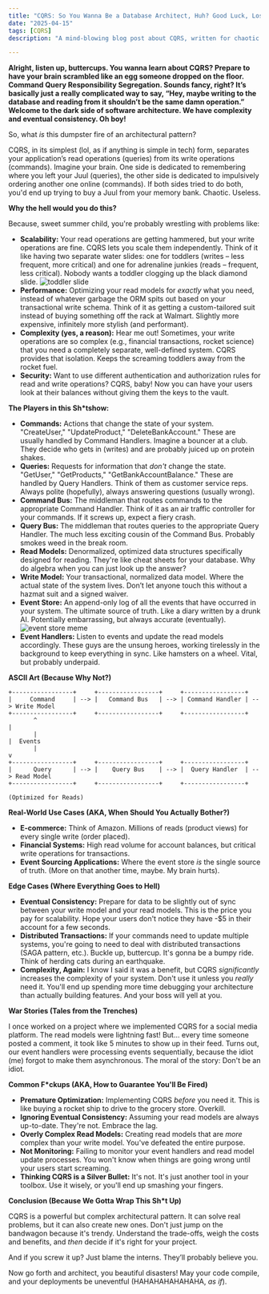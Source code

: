 ```yaml
---
title: "CQRS: So You Wanna Be a Database Architect, Huh? Good Luck, Loser 💀🙏"
date: "2025-04-15"
tags: [CQRS]
description: "A mind-blowing blog post about CQRS, written for chaotic Gen Z engineers who think microservices are just slightly less annoying monoliths."

---
```


**Alright, listen up, buttercups. You wanna learn about CQRS? Prepare to have your brain scrambled like an egg someone dropped on the floor. Command Query Responsibility Segregation. Sounds fancy, right? It’s basically just a really complicated way to say, “Hey, maybe writing to the database and reading from it shouldn’t be the same damn operation.” Welcome to the dark side of software architecture. We have complexity and eventual consistency. Oh boy!**

So, what *is* this dumpster fire of an architectural pattern?

CQRS, in its simplest (lol, as if anything is simple in tech) form, separates your application’s read operations (queries) from its write operations (commands). Imagine your brain. One side is dedicated to remembering where you left your Juul (queries), the other side is dedicated to impulsively ordering another one online (commands). If both sides tried to do both, you'd end up trying to buy a Juul from your memory bank. Chaotic. Useless.

**Why the hell would you do this?**

Because, sweet summer child, you're probably wrestling with problems like:

*   **Scalability:** Your read operations are getting hammered, but your write operations are fine. CQRS lets you scale them independently. Think of it like having two separate water slides: one for toddlers (writes – less frequent, more critical) and one for adrenaline junkies (reads – frequent, less critical). Nobody wants a toddler clogging up the black diamond slide.
    ![toddler slide](https://i.imgflip.com/1u7533.jpg)
*   **Performance:** Optimizing your read models for *exactly* what you need, instead of whatever garbage the ORM spits out based on your transactional write schema. Think of it as getting a custom-tailored suit instead of buying something off the rack at Walmart. Slightly more expensive, infinitely more stylish (and performant).
*   **Complexity (yes, a reason):** Hear me out! Sometimes, your write operations are so complex (e.g., financial transactions, rocket science) that you need a completely separate, well-defined system. CQRS provides that isolation. Keeps the screaming toddlers away from the rocket fuel.
*   **Security:** Want to use different authentication and authorization rules for read and write operations? CQRS, baby! Now you can have your users look at their balances without giving them the keys to the vault.

**The Players in this Sh*tshow:**

*   **Commands:** Actions that change the state of your system. "CreateUser," "UpdateProduct," "DeleteBankAccount." These are usually handled by Command Handlers. Imagine a bouncer at a club. They decide who gets in (writes) and are probably juiced up on protein shakes.
*   **Queries:** Requests for information that *don't* change the state. "GetUser," "GetProducts," "GetBankAccountBalance." These are handled by Query Handlers. Think of them as customer service reps. Always polite (hopefully), always answering questions (usually wrong).
*   **Command Bus:** The middleman that routes commands to the appropriate Command Handler. Think of it as an air traffic controller for your commands. If it screws up, expect a fiery crash.
*   **Query Bus:** The middleman that routes queries to the appropriate Query Handler. The much less exciting cousin of the Command Bus. Probably smokes weed in the break room.
*   **Read Models:** Denormalized, optimized data structures specifically designed for reading. They're like cheat sheets for your database. Why do algebra when you can just look up the answer?
*   **Write Model:** Your transactional, normalized data model. Where the actual state of the system lives. Don’t let anyone touch this without a hazmat suit and a signed waiver.
*   **Event Store:** An append-only log of all the events that have occurred in your system. The ultimate source of truth. Like a diary written by a drunk AI. Potentially embarrassing, but always accurate (eventually).
    ![event store meme](https://i.kym-cdn.com/photos/images/newsfeed/001/830/002/99d.jpg)
*   **Event Handlers:** Listen to events and update the read models accordingly. These guys are the unsung heroes, working tirelessly in the background to keep everything in sync. Like hamsters on a wheel. Vital, but probably underpaid.

**ASCII Art (Because Why Not?)**

```
+-----------------+     +-----------------+     +-----------------+
|     Command     | --> |   Command Bus   | --> | Command Handler | --> Write Model
+-----------------+     +-----------------+     +-----------------+
       ^                                                                   |
       |                                                                   |  Events
       |                                                                   v
+-----------------+     +-----------------+     +-----------------+
|      Query      | --> |    Query Bus    | --> |  Query Handler  | --> Read Model
+-----------------+     +-----------------+     +-----------------+
                                                                        (Optimized for Reads)

```

**Real-World Use Cases (AKA, When Should You Actually Bother?)**

*   **E-commerce:** Think of Amazon. Millions of reads (product views) for every single write (order placed).
*   **Financial Systems:** High read volume for account balances, but critical write operations for transactions.
*   **Event Sourcing Applications:** Where the event store *is* the single source of truth. (More on that another time, maybe. My brain hurts).

**Edge Cases (Where Everything Goes to Hell)**

*   **Eventual Consistency:** Prepare for data to be slightly out of sync between your write model and your read models. This is the price you pay for scalability. Hope your users don't notice they have -$5 in their account for a few seconds.
*   **Distributed Transactions:** If your commands need to update multiple systems, you're going to need to deal with distributed transactions (SAGA pattern, etc.). Buckle up, buttercup. It's gonna be a bumpy ride. Think of herding cats during an earthquake.
*   **Complexity, Again:** I know I said it was a benefit, but CQRS *significantly* increases the complexity of your system. Don't use it unless you *really* need it. You'll end up spending more time debugging your architecture than actually building features. And your boss will yell at you.

**War Stories (Tales from the Trenches)**

I once worked on a project where we implemented CQRS for a social media platform. The read models were lightning fast! But… every time someone posted a comment, it took like 5 minutes to show up in their feed. Turns out, our event handlers were processing events sequentially, because the idiot (me) forgot to make them asynchronous. The moral of the story: Don't be an idiot.

**Common F*ckups (AKA, How to Guarantee You'll Be Fired)**

*   **Premature Optimization:** Implementing CQRS *before* you need it. This is like buying a rocket ship to drive to the grocery store. Overkill.
*   **Ignoring Eventual Consistency:** Assuming your read models are always up-to-date. They're not. Embrace the lag.
*   **Overly Complex Read Models:** Creating read models that are *more* complex than your write model. You've defeated the entire purpose.
*   **Not Monitoring:** Failing to monitor your event handlers and read model update processes. You won't know when things are going wrong until your users start screaming.
*   **Thinking CQRS is a Silver Bullet:** It's not. It's just another tool in your toolbox. Use it wisely, or you'll end up smashing your fingers.

**Conclusion (Because We Gotta Wrap This Sh*t Up)**

CQRS is a powerful but complex architectural pattern. It can solve real problems, but it can also create new ones. Don't just jump on the bandwagon because it's trendy. Understand the trade-offs, weigh the costs and benefits, and *then* decide if it's right for your project.

And if you screw it up? Just blame the interns. They’ll probably believe you.

Now go forth and architect, you beautiful disasters! May your code compile, and your deployments be uneventful (HAHAHAHAHAHAHA, *as if*).
